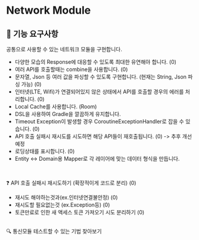 # Network Module
## 🤔 기능 요구사항
공통으로 사용할 수 있는 네트워크 모듈을 구현합니다. 
- 다양한 모습의 Response에 대응할 수 있도록 최대한 유연해야 합니다. (0)
- 여러 API를 호출할때는 combine을 사용합니다. (0)
- 문자열, Json 등 여러 값을 파싱할 수 있도록 구현합니다. (현재는 String, Json 파싱 가능) (0)
- 인터넷(LTE, Wifi)가 연결되어있지 않은 상태에서 API를 호출할 경우의 에러를 처리합니다. (0)
- Local Cache를 사용합니다. (Room)
- DSL을 사용하여 Gradle을 깔끔하게 유지합니다. 
- Timeout Exception이 발생할 경우 CoroutineExceptionHandler로 잡을 수 있습니다. (0)
- API 호출 실패시 재시도를 시도하면 해당 API들이 재호출됩니다. (0) -> 추후 개선예정
- 로딩상태를 표시합니다. (0)
- Entity <-> Domain용 Mapper로 각 레이어에 맞는 데이터 형식을 만듭니다.  
<br/>

❓ API 호출 실패시 재시도하기 (확장적이게 코드로 분리) (0)
<br/>
- 재시도 해야하는것과(ex.인터넷연결불안정) (0)
- 재시도할 필요없는것 (ex.Exception등) (0)
- 토큰만료로 인한 새 액세스 토큰 가져오기 시도 분리하기 (0)
<br/>
🔍 통신모듈 테스트할 수 있는 기법 찾아보기 
